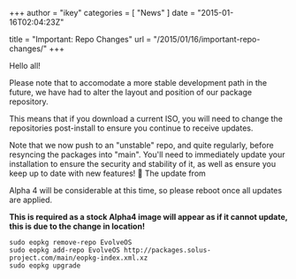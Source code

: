 +++
author = "ikey"
categories = [
"News"
]
date =  "2015-01-16T02:04:23Z"

title = "Important: Repo Changes"
url = "/2015/01/16/important-repo-changes/"
+++

Hello all!

Please note that to accomodate a more stable development path in the future, we have had to alter the layout and position of our package repository.

This means that if you download a current ISO, you will need to change the repositories post-install to ensure you continue to receive updates.

Note that we now push to an "unstable" repo, and quite regularly, before resyncing the packages into "main". You'll need to immediately update your installation 
to ensure the security and stability of it, as well as ensure you keep up to date with new features! 🙂 The update from

Alpha 4 will be considerable at this time, so please reboot once all updates are applied.

**This is required as a stock Alpha4 image will appear as if it cannot update, this is due to the change in location!**

```
sudo eopkg remove-repo EvolveOS
sudo eopkg add-repo EvolveOS http://packages.solus-project.com/main/eopkg-index.xml.xz
sudo eopkg upgrade
```